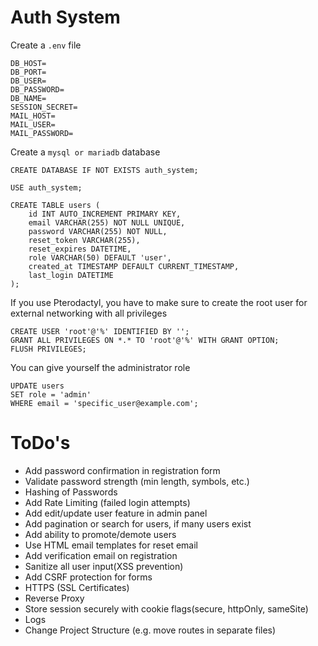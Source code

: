 # Auth System

Create a `.env` file

```
DB_HOST=
DB_PORT=
DB_USER=
DB_PASSWORD=
DB_NAME=
SESSION_SECRET=
MAIL_HOST=
MAIL_USER=
MAIL_PASSWORD=
```

Create a `mysql or mariadb` database

```
CREATE DATABASE IF NOT EXISTS auth_system;

USE auth_system;

CREATE TABLE users (
    id INT AUTO_INCREMENT PRIMARY KEY,
    email VARCHAR(255) NOT NULL UNIQUE,
    password VARCHAR(255) NOT NULL,
	reset_token VARCHAR(255),
	reset_expires DATETIME,
	role VARCHAR(50) DEFAULT 'user',
    created_at TIMESTAMP DEFAULT CURRENT_TIMESTAMP,
    last_login DATETIME
);
```
If you use Pterodactyl, you have to make sure to create the root user for external networking with all privileges
```
CREATE USER 'root'@'%' IDENTIFIED BY '';
GRANT ALL PRIVILEGES ON *.* TO 'root'@'%' WITH GRANT OPTION;
FLUSH PRIVILEGES;
```
You can give yourself the administrator role
```
UPDATE users 
SET role = 'admin' 
WHERE email = 'specific_user@example.com';
```

# ToDo's

- Add password confirmation in registration form
- Validate password strength (min length, symbols, etc.)
- Hashing of Passwords
- Add Rate Limiting (failed login attempts)
- Add edit/update user feature in admin panel
- Add pagination or search for users, if many users exist
- Add ability to promote/demote users
- Use HTML email templates for reset email
- Add verification email on registration
- Sanitize all user input(XSS prevention)
- Add CSRF protection for forms
- HTTPS (SSL Certificates)
- Reverse Proxy
- Store session securely with cookie flags(secure, httpOnly, sameSite)
- Logs
- Change Project Structure (e.g. move routes in separate files)